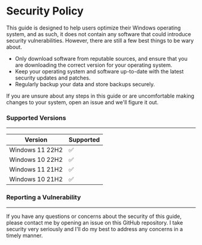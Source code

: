 # Security Policy

This guide is designed to help users optimize their Windows operating system, and as such, it does not contain any software that could introduce security vulnerabilities. However, there are still a few best things to be wary about.

- Only download software from reputable sources, and ensure that you are downloading the correct version for your operating system.
- Keep your operating system and software up-to-date with the latest security updates and patches.
- Regularly backup your data and store backups securely.

If you are unsure about any steps in this guide or are uncomfortable making changes to your system, open an issue and we'll figure it out.

### Supported Versions

----- 

| Version | Supported          |
| ------- | ------------------ |
| Windows 11 22H2   | :white_check_mark: |
| Windows 10 22H2   | :white_check_mark: |
| Windows 11 21H2   | :white_check_mark: |
| Windows 10 21H2   | :white_check_mark: |

### Reporting a Vulnerability

----- 

If you have any questions or concerns about the security of this guide, please contact me by opening an issue on this GitHub repository. I take security very seriously and I'll do my best to address any concerns in a timely manner.



